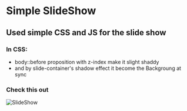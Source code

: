 # Simple SlideShow 
## Used simple CSS and JS for the slide show
### In CSS: 
  - body::before proposition with z-index make it slight shaddy
  - and by slide-container's shadow effect it become the Backgroung at sync
  
 ### Check this out
  
  ![SlideShow](https://user-images.githubusercontent.com/114183358/218037534-9cc24976-8448-4f1d-bb67-d9557b56f61a.png)
